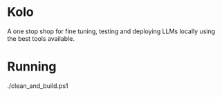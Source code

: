 # Kolo

A one stop shop for fine tuning, testing and deploying LLMs locally using the best tools available.

# Running

./clean_and_build.ps1

